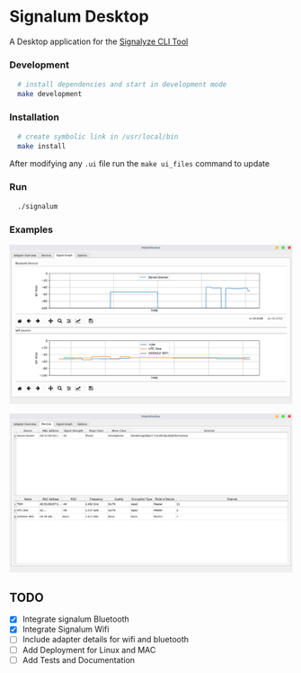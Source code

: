 # Signalum Desktop

A Desktop application for the [Signalyze CLI Tool](https://github.com/bisoncorps/signalum)

### Development

```bash
  # install dependencies and start in development mode
  make development
```

### Installation

```bash
  # create symbolic link in /usr/local/bin
  make install
```

After modifying any `.ui` file run the `make ui_files` command to update

### Run

```bash
  ./signalum
```

### Examples

![Signal-Graph](assets/signal-graph.png)

![Devices](assets/devices.png)

## TODO

- [x] Integrate signalum Bluetooth
- [x] Integrate Signalum Wifi
- [ ] Include adapter details for wifi and bluetooth
- [ ] Add Deployment for Linux and MAC
- [ ] Add Tests and Documentation
